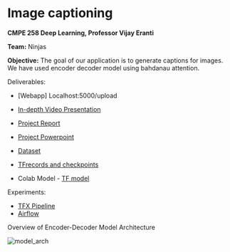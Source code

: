 # Image captioning

**CMPE 258 Deep Learning, Professor Vijay Eranti**

**Team:** Ninjas

**Objective:** The goal of our application is to generate captions for images. We have used encoder decoder model using bahdanau attention. 

Deliverables:
* [Webapp] Localhost:5000/upload
* [In-depth Video Presentation]()
* [Project Report](https://github.com/shrey1234/Deep_Learning_-Project_258/blob/main/Project%20258_Image%20Captioning.pdf)
* [Project Powerpoint](https://github.com/shrey1234/Deep_Learning_-Project_258/blob/main/Project%20258_Image%20Captioning.pptx)
* [Dataset](https://drive.google.com/drive/folders/0AH1RNpnH5Mp6Uk9PVA)
* [TFrecords and checkpoints](https://drive.google.com/drive/folders/0AH1RNpnH5Mp6Uk9PVA)


* Colab Model - [TF model](https://colab.research.google.com/drive/1tA15NyR_7R3Q3Wnd3-QAyuHa4vSnTka8)

Experiments:
* [TFX Pipeline](https://colab.research.google.com/drive/1999BDrsJNIbV-kEq9iNC4ToEm86eZK3D) 
* [Airflow](https://github.com/shrey1234/Deep_Learning_-Project_258/tree/main/tfx-airflow)

Overview of Encoder-Decoder Model Architecture

![model_arch](https://github.com/shrey1234/Deep_Learning_-Project_258/blob/main/image_cap_arch.png)

